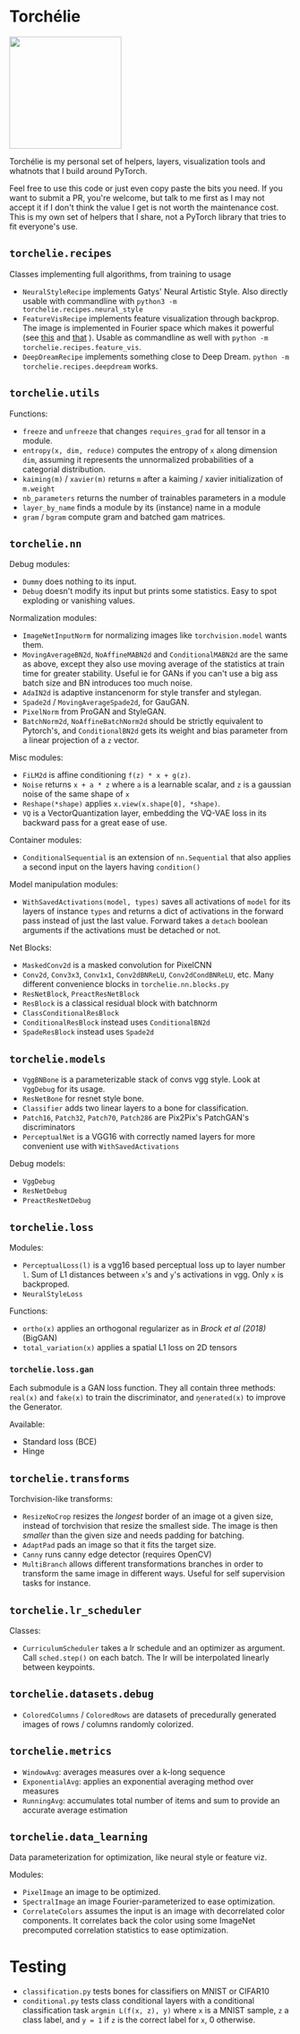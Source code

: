 # Torchélie

<img src="https://github.com/Vermeille/Torchelie/blob/master/logo.png" height="200"/>

Torchélie is my personal set of helpers, layers, visualization tools and
whatnots that I build around PyTorch.

Feel free to use this code or just even copy paste the bits you need. If you
want to submit a PR, you're welcome, but talk to me first as I may not accept
it if I don't think the value I get is not worth the maintenance cost. This is
my own set of helpers that I share, not a PyTorch library that tries to fit
everyone's use.

## `torchelie.recipes`

Classes implementing full algorithms, from training to usage

* `NeuralStyleRecipe` implements Gatys' Neural Artistic Style. Also directly
  usable with commandline with `python3 -m torchelie.recipes.neural_style`
* `FeatureVisRecipe` implements feature visualization through backprop. The
  image is implemented in Fourier space which makes it powerful (see
  [this](https://distill.pub/2018/differentiable-parameterizations/) and
  [that](https://distill.pub/2017/feature-visualization/) ). Usable as
  commandline as well with `python -m torchelie.recipes.feature_vis`.
* `DeepDreamRecipe` implements something close to Deep Dream.
  `python -m torchelie.recipes.deepdream` works.

## `torchelie.utils`

Functions:

* `freeze` and `unfreeze` that changes `requires_grad` for all tensor in a
  module.
* `entropy(x, dim, reduce)` computes the entropy of `x` along dimension `dim`,
  assuming it represents the unnormalized probabilities of a categorial
  distribution.
* `kaiming(m)` / `xavier(m)` returns `m` after a kaiming / xavier
  initialization of `m.weight`
* `nb_parameters` returns the number of trainables parameters in a module
* `layer_by_name` finds a module by its (instance) name in a module
* `gram` / `bgram` compute gram and batched gam matrices.

## `torchelie.nn`

Debug modules:

* `Dummy` does nothing to its input.
* `Debug` doesn't modify its input but prints some statistics. Easy to spot
  exploding or vanishing values.

Normalization modules:

* `ImageNetInputNorm` for normalizing images like `torchvision.model` wants
  them.
* `MovingAverageBN2d`, `NoAffineMABN2d` and `ConditionalMABN2d` are the same as
  above, except they also use moving average of the statistics at train time
  for greater stability. Useful ie for GANs if you can't use a big ass batch
  size and BN introduces too much noise.
* `AdaIN2d` is adaptive instancenorm for style transfer and stylegan.
* `Spade2d` / `MovingAverageSpade2d`, for GauGAN.
* `PixelNorm` from ProGAN and StyleGAN.
* `BatchNorm2d`, `NoAffineBatchNorm2d` should be strictly equivalent to
  Pytorch's, and `ConditionalBN2d` gets its weight and bias parameter from a
  linear projection of a `z` vector.

Misc modules:

* `FiLM2d` is affine conditioning `f(z) * x + g(z)`.
* `Noise` returns `x + a * z` where `a` is a learnable scalar, and `z` is a
  gaussian noise of the same shape of `x`
* `Reshape(*shape)` applies `x.view(x.shape[0], *shape)`.
* `VQ` is a VectorQuantization layer, embedding the VQ-VAE loss in its backward
  pass for a great ease of use.

Container modules:

* `ConditionalSequential` is an extension of `nn.Sequential` that also applies a
  second input on the layers having `condition()`

Model manipulation modules:

* `WithSavedActivations(model, types)` saves all activations of `model` for its
  layers of instance `types` and returns a dict of activations in the forward
  pass instead of just the last value. Forward takes a `detach` boolean
  arguments if the activations must be detached or not.

Net Blocks:

* `MaskedConv2d` is a masked convolution for PixelCNN
* `Conv2d`, `Conv3x3`, `Conv1x1`, `Conv2dBNReLU`, `Conv2dCondBNReLU`, etc. Many
  different convenience blocks in `torchelie.nn.blocks.py`
* `ResNetBlock`, `PreactResNetBlock`
* `ResBlock` is a classical residual block with batchnorm
* `ClassConditionalResBlock`
* `ConditionalResBlock` instead uses `ConditionalBN2d`
* `SpadeResBlock` instead uses `Spade2d`

## `torchelie.models`

* `VggBNBone` is a parameterizable stack of convs vgg style. Look at `VggDebug`
  for its usage.
* `ResNetBone` for resnet style bone.
* `Classifier` adds two linear layers to a bone for classification.
* `Patch16`, `Patch32`, `Patch70`, `Patch286` are Pix2Pix's PatchGAN's
  discriminators
* `PerceptualNet` is a VGG16 with correctly named layers for more convenient
  use with `WithSavedActivations`

Debug models:

* `VggDebug`
* `ResNetDebug`
* `PreactResNetDebug`

## `torchelie.loss`

Modules:

* `PerceptualLoss(l)` is a vgg16 based perceptual loss up to layer number `l`.
  Sum of L1 distances between `x`'s and `y`'s activations in vgg. Only `x` is
  backproped.
* `NeuralStyleLoss`

Functions:

* `ortho(x)` applies an orthogonal regularizer as in _Brock et al (2018)_
  (BigGAN)
* `total_variation(x)` applies a spatial L1 loss on 2D tensors

### `torchelie.loss.gan`

Each submodule is a GAN loss function. They all contain three methods:
`real(x)` and `fake(x)` to train the discriminator, and `ŋenerated(x)` to
improve the Generator.

Available:

* Standard loss (BCE)
* Hinge

## `torchelie.transforms`

Torchvision-like transforms:

* `ResizeNoCrop` resizes the _longest_ border of an image ot a given size,
  instead of torchvision that resize the smallest side. The image is then
  _smaller_ than the given size and needs padding for batching.
* `AdaptPad` pads an image so that it fits the target size.
* `Canny` runs canny edge detector (requires OpenCV)
* `MultiBranch` allows different transformations branches in order to transform
  the same image in different ways. Useful for self supervision tasks for
  instance.

## `torchelie.lr_scheduler`

Classes:

* `CurriculumScheduler` takes a lr schedule and an optimizer as argument. Call
  `sched.step()` on each batch. The lr will be interpolated linearly between
  keypoints.

## `torchelie.datasets.debug`

* `ColoredColumns` / `ColoredRows` are datasets of precedurally generated
  images of rows / columns randomly colorized.

## `torchelie.metrics`

* `WindowAvg`: averages measures over a k-long sequence
* `ExponentialAvg`: applies an exponential averaging method over measures
* `RunningAvg`: accumulates total number of items and sum to provide an
  accurate average estimation

## `torchelie.data_learning`

Data parameterization for optimization, like neural style or feature viz.

Modules:

* `PixelImage` an image to be optimized.
* `SpectralImage` an image Fourier-parameterized to ease optimization.
* `CorrelateColors` assumes the input is an image with decorrelated color
  components. It correlates back the color using some ImageNet precomputed
  correlation statistics to ease optimization.

# Testing

* `classification.py` tests bones for classifiers on MNIST or CIFAR10
* `conditional.py` tests class conditional layers with a conditional
  classification task `argmin L(f(x, z), y)` where `x` is a MNIST sample, `z` a
  class label, and `y = 1` if `z` is the correct label for `x`, 0 otherwise.

